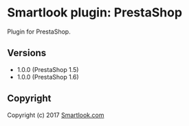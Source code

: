 # Smartlook plugin: PrestaShop

Plugin for PrestaShop.

## Versions

* 1.0.0 (PrestaShop 1.5)
* 1.0.0 (PrestaShop 1.6)

## Copyright

Copyright (c) 2017 [Smartlook.com](https://www.smartlook.com/)
